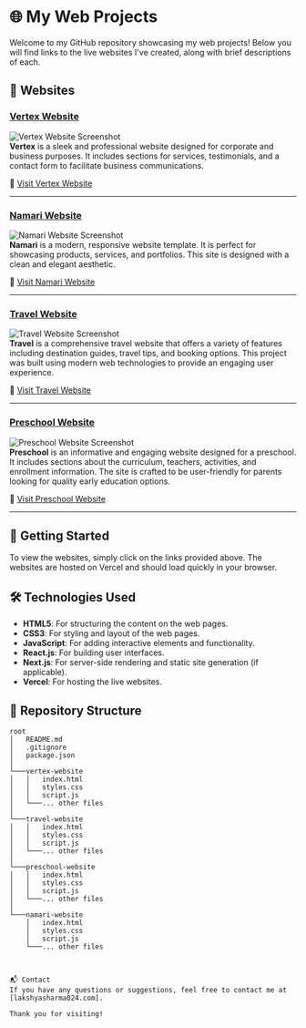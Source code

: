 # 🌐 My Web Projects

Welcome to my GitHub repository showcasing my web projects! Below you will find links to the live websites I've created, along with brief descriptions of each.

## 🌟 Websites

### [Vertex Website](https://vertex-plum.vercel.app/)
![Vertex Website Screenshot](https://via.placeholder.com/800x400.png?text=Vertex+Website)  
**Vertex** is a sleek and professional website designed for corporate and business purposes. It includes sections for services, testimonials, and a contact form to facilitate business communications.

🔗 [Visit Vertex Website](https://vertex-plum.vercel.app/)

---

### [Namari Website](https://namari-pi.vercel.app/)
![Namari Website Screenshot](https://via.placeholder.com/800x400.png?text=Namari+Website)  
**Namari** is a modern, responsive website template. It is perfect for showcasing products, services, and portfolios. This site is designed with a clean and elegant aesthetic.

🔗 [Visit Namari Website](https://namari-pi.vercel.app/)

---

### [Travel Website](https://travel-nu-six.vercel.app/)
![Travel Website Screenshot](https://via.placeholder.com/800x400.png?text=Travel+Website)  
**Travel** is a comprehensive travel website that offers a variety of features including destination guides, travel tips, and booking options. This project was built using modern web technologies to provide an engaging user experience.

🔗 [Visit Travel Website](https://travel-nu-six.vercel.app/)

---

### [Preschool Website](https://preschool-nu.vercel.app/)
![Preschool Website Screenshot](https://via.placeholder.com/800x400.png?text=Preschool+Website)  
**Preschool** is an informative and engaging website designed for a preschool. It includes sections about the curriculum, teachers, activities, and enrollment information. The site is crafted to be user-friendly for parents looking for quality early education options.

🔗 [Visit Preschool Website](https://preschool-nu.vercel.app/)

---



## 🚀 Getting Started

To view the websites, simply click on the links provided above. The websites are hosted on Vercel and should load quickly in your browser.

## 🛠 Technologies Used

- **HTML5**: For structuring the content on the web pages.
- **CSS3**: For styling and layout of the web pages.
- **JavaScript**: For adding interactive elements and functionality.
- **React.js**: For building user interfaces.
- **Next.js**: For server-side rendering and static site generation (if applicable).
- **Vercel**: For hosting the live websites.

## 📁 Repository Structure

```plaintext
root
│   README.md
│   .gitignore
│   package.json
│
└───vertex-website
│   │   index.html
│   │   styles.css
│   │   script.js
│   └───... other files
│
└───travel-website
│   │   index.html
│   │   styles.css
│   │   script.js
│   └───... other files
│
└───preschool-website
│   │   index.html
│   │   styles.css
│   │   script.js
│   └───... other files
│
└───namari-website
    │   index.html
    │   styles.css
    │   script.js
    └───... other files



📬 Contact
If you have any questions or suggestions, feel free to contact me at [lakshyasharma024.com].

Thank you for visiting!
